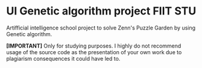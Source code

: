 # UI Genetic algorithm project FIIT STU

Artifficial intelligence school project to solve Zenn's Puzzle Garden by using Genetic algorithm.

**[IMPORTANT]**
Only for studying purposes. I highly do not recommend usage of the source code as the presentation of your own work due to plagiarism consequences it could have led to.
